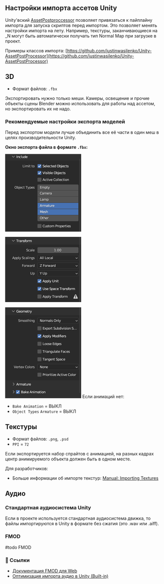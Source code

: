 ## Настройки импорта ассетов Unity
Unity'вский [AssetPostproccessor](https://docs.unity3d.com/ScriptReference/AssetPostprocessor.html) позволяет привязаться к пайплайну импорта для запуска скриптов перед импортом. Это позволяет менять настройки импорта на лету. Например, текстуры, заканчивающиеся на _N могут быть автоматически получать тип Normal Map при загрузке в проект.

Примеры классов импорта: [https://github.com/justinwasilenko/Unity-AssetPostProcessor](https://github.com/justinwasilenko/Unity-AssetPostProcessor)

## 3D
- Формат файлов: `.fbx`

Экспортировать нужно только меши. Камеры, освещение и прочие объекты сцены Blender можно использовать для работы над ассетом, но экспортировать их не надо.

### Рекомендуемые настройки экспорта моделей
Перед экспортом модели лучше объединить все её части в один меш в целях производительности Unity.

**Окно экспорта файла в формате `.fbx`:**

![](img/import1.png)

![](img/import2.png)

![](img/import3.png)
Если анимаций нет:
- `Bake Animation` = ВЫКЛ
- `Object Types` `Armature` = ВЫКЛ

## Текстуры
- Формат файлов: `.png`, `.psd`
- `PPI` = `72`

Если экспортируется набор спрайтов с анимацией, на разных кадрах центр анимируемого объекта должен быть в одном месте.

Для разработчиков:
- Больше информации об импорте текстур: [Manual: Importing Textures](https://docs.unity3d.com/Manual/ImportingTextures.html)

## Аудио
### Стандартная аудиосистема Unity
Если в проекте используется стандартная аудиосистема движка, то файлы импортируются в Unity в формате без сжатия (это .wav или .aiff).

### FMOD

#todo FMOD
### 🔗 Ссылки
- [Документация FMOD для Web](https://fmod.com/docs/2.02/api/platforms-html5.html)
- [Оптимизация импорта аудио в Unity (Built-in)](https://www.gamedeveloper.com/audio/unity-audio-import-optimisation---getting-more-bam-for-your-ram)